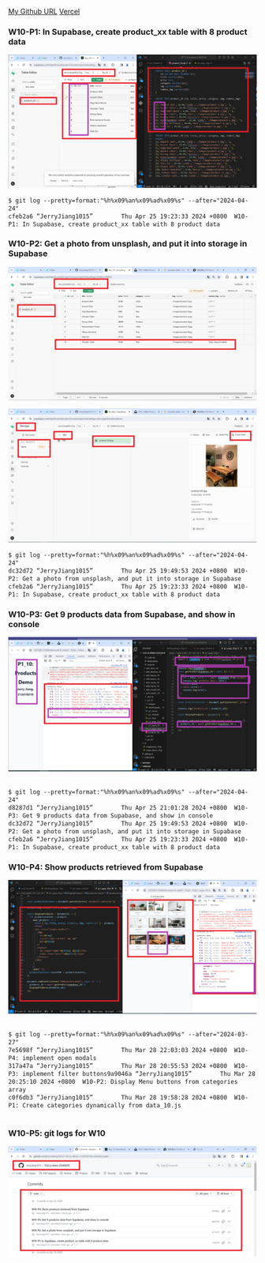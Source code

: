 [My Github URL](https://github.com/JerryJiang1015/1122-js-demo-212410210)
[Vercel](https://1122-js-demo-212410210.vercel.app/#)

### W10-P1: In Supabase, create product_xx table with 8 product data

![](w10-p1.png)

```
$ git log --pretty=format:"%h%x09%an%x09%ad%x09%s" --after="2024-04-24"
cfeb2a6 “JerryJiang1015”        Thu Apr 25 19:23:33 2024 +0800  W10-P1: In Supabase, create product_xx table with 8 product data
```

### W10-P2: Get a photo from unsplash, and put it into storage in Supabase

![](w10-p2-1.png)

![](w10-p2-2.png)

```
$ git log --pretty=format:"%h%x09%an%x09%ad%x09%s" --after="2024-04-24"
dc32d72 “JerryJiang1015”        Thu Apr 25 19:49:53 2024 +0800  W10-P2: Get a photo from unsplash, and put it into storage in Supabase
cfeb2a6 “JerryJiang1015”        Thu Apr 25 19:23:33 2024 +0800  W10-P1: In Supabase, create product_xx table with 8 product data

```

### W10-P3: Get 9 products data from Supabase, and show in console

![](w10-p3.png)

```

$ git log --pretty=format:"%h%x09%an%x09%ad%x09%s" --after="2024-04-24"
d8287d1 “JerryJiang1015”        Thu Apr 25 21:01:28 2024 +0800  W10-P3: Get 9 products data from Supabase, and show in console
dc32d72 “JerryJiang1015”        Thu Apr 25 19:49:53 2024 +0800  W10-P2: Get a photo from unsplash, and put it into storage in Supabase
cfeb2a6 “JerryJiang1015”        Thu Apr 25 19:23:33 2024 +0800  W10-P1: In Supabase, create product_xx table with 8 product data

```

### W10-P4: Show products retrieved from Supabase

![](w10-p4.png)

```

$ git log --pretty=format:"%h%x09%an%x09%ad%x09%s" --after="2024-03-27"
7e5698f “JerryJiang1015”        Thu Mar 28 22:03:03 2024 +0800  W10-P4: implement open modals
317a47a “JerryJiang1015”        Thu Mar 28 20:55:53 2024 +0800  W10-P3: implement filter buttons9a9046a “JerryJiang1015”        Thu Mar 28 20:25:10 2024 +0800  W10-P2: Display Menu buttons from categories array
c0f6db3 “JerryJiang1015”        Thu Mar 28 19:58:28 2024 +0800  W10-P1: Create categories dynamically from data_10.js


```

### W10-P5: git logs for W10

![](w10-p5.png)

```

```
